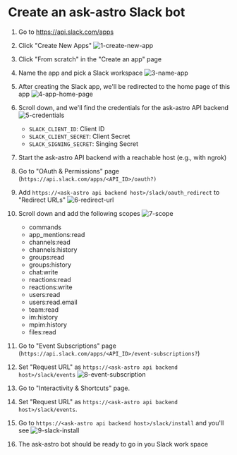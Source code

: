 # Create an ask-astro Slack bot

1. Go to <https://api.slack.com/apps>
2. Click "Create New Apps" ![1-create-new-app](static/1-create-new-app.png)
3. Click "From scratch" in the "Create an app" page
4. Name the app and pick a Slack workspace ![3-name-app](static/3-name-app.png)
5. After creating the Slack app, we'll be redirected to the home page of this app ![4-app-home-page](static/4-app-home-page.png)
6. Scroll down, and we'll find the credentials for the ask-astro API backend ![5-credentials](static/5-credentials.png)
    * `SLACK_CLIENT_ID`: Client ID
    * `SLACK_CLIENT_SECRET`: Client Secret
    * `SLACK_SIGNING_SECRET`: Singing Secret
7. Start the ask-astro API backend with a reachable host (e.g., with ngrok)
8. Go to "OAuth & Permissions" page (`https://api.slack.com/apps/<API_ID>/oauth?)`
9. Add  `https://<ask-astro api backend host>/slack/oauth_redirect` to "Redirect URLs" ![6-redirect-url](static/6-redirect-url.png)

10. Scroll down and add the following scopes ![7-scope](static/7-scope.png)
    * commands
    * app_mentions:read
    * channels:read
    * channels:history
    * groups:read
    * groups:history
    * chat:write
    * reactions:read
    * reactions:write
    * users:read
    * users:read.email
    * team:read
    * im:history
    * mpim:history
    * files:read
11. Go to "Event Subscriptions" page (`https://api.slack.com/apps/<API_ID>/event-subscriptions?`)
12. Set "Request URL" as `https://<ask-astro api backend host>/slack/events` ![8-event-subscription](static/8-event-subscription.png)
13. Go to "Interactivity & Shortcuts" page.
14. Set "Request URL" as `https://<ask-astro api backend host>/slack/events`.
15. Go to `https://<ask-astro api backend host>/slack/install` and you'll see ![9-slack-install](static/9-slack-install.png)
16. The ask-astro bot should be ready to go in you Slack work space
